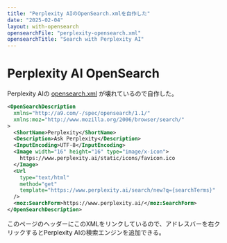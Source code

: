 ```yaml
---
title: "Perplexity AIのOpenSearch.xmlを自作した"
date: "2025-02-04"
layout: with-opensearch
opensearchFile: "perplexity-opensearch.xml"
opensearchTitle: "Search with Perplexity AI"
---
```


# Perplexity AI OpenSearch

Perplexity AIの [opensearch.xml](https://www.perplexity.ai/opensearch.xml) が壊れているので自作した。

```xml
<OpenSearchDescription
  xmlns="http://a9.com/-/spec/opensearch/1.1/"
  xmlns:moz="http://www.mozilla.org/2006/browser/search/"
>
  <ShortName>Perplexity</ShortName>
  <Description>Ask Perplexity</Description>
  <InputEncoding>UTF-8</InputEncoding>
  <Image width="16" height="16" type="image/x-icon">
    https://www.perplexity.ai/static/icons/favicon.ico
  </Image>
  <Url
    type="text/html"
    method="get"
    template="https://www.perplexity.ai/search/new?q={searchTerms}"
  />
  <moz:SearchForm>https://www.perplexity.ai/</moz:SearchForm>
</OpenSearchDescription>
```

このページのヘッダーにこのXMLをリンクしているので、アドレスバーを右クリックするとPerplexity AIの検索エンジンを追加できる。